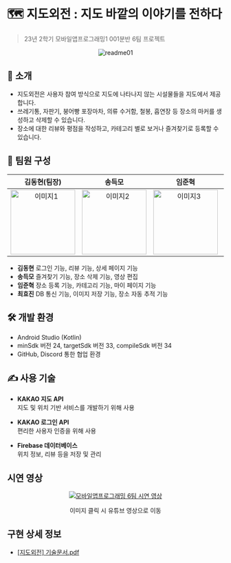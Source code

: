 # 🗺️ 지도외전 : 지도 바깥의 이야기를 전하다
>  23년 2학기 모바일앱프로그래밍1 001분반 6팀 프로젝트

<div align="center">

![readme01](https://github.com/donghyuun/mobile-app-project/assets/139840247/9e96b2cb-5434-4a1f-b7ba-ca51ebf982cc)

</div>

## 👋 소개
- 지도외전은 사용자 참여 방식으로 지도에 나타나지 않는 시설물들을 지도에서 제공합니다. 
- 쓰레기통, 자판기, 붕어빵 포장마차, 의류 수거함, 철봉, 흡연장 등 장소의 마커를 생성하고 삭제할 수 있습니다.
- 장소에 대한 리뷰와 평점을 작성하고, 카테고리 별로 보거나 즐겨찾기로 등록할 수 있습니다. 



## 👥 팀원 구성
<div align="center">

| **김동현(팀장)** | **송득모** | **임준혁** | **최효진** |
| :------: |  :------: | :------: | :------: |
| <img src="https://github.com/donghyuun/mobile-app-project/assets/139840247/805485de-c58b-4f2e-a18f-835622d34ece" alt="이미지1" width="150" height="150"> | <img src="https://github.com/donghyuun/mobile-app-project/assets/139840247/b12f4ba5-b2ac-4e79-870e-7df359cb3ff7" alt="이미지2" width="150" height="150"> | <img src="https://github.com/donghyuun/mobile-app-project/assets/139840247/9d67cd89-3f89-45f2-93b1-198d5e88329b" alt="이미지3" width="150" height="150"> | <img src="https://github.com/donghyuun/mobile-app-project/assets/139840247/c8ed0c1d-6845-4d97-8e42-d98ea62a269e" alt="이미지4" width="150" height="150"> |
</div>

- **김동현** 로그인 기능, 리뷰 기능, 상세 페이지 기능
- **송득모** 즐겨찾기 기능, 장소 삭제 기능, 영상 편집
- **임준혁** 장소 등록 기능, 카테고리 기능, 마이 페이지 기능
- **최효진** DB 통신 기능, 이미지 저장 기능, 장소 자동 추적 기능

## 🛠️ 개발 환경
- Android Studio (Kotlin)
- minSdk 버전 24, targetSdk 버전 33, compileSdk 버전 34
- GitHub, Discord 통한 협업 환경

## ✍️ 사용 기술
- **KAKAO 지도 API**  
지도 및 위치 기반 서비스를 개발하기 위해 사용

- **KAKAO 로그인 API** <br>
편리한 사용자 인증을 위해 사용
- **Firebase 데이터베이스** <br>
위치 정보, 리뷰 등을 저장 및 관리

## 시연 영상
<div align="center">
  
[![모바일앱프로그래밍 6팀 시연 영상](https://img.youtube.com/vi/yLMvUdfhGs8/0.jpg)](https://www.youtube.com/watch?v=yLMvUdfhGs8&ab_channel=%EB%93%9D%EB%AA%A8%EC%86%A1) 

이미지 클릭 시 유튜브 영상으로 이동
</div>

## 구현 상세 정보
- [[지도외전] 기술문서.pdf](https://github.com/donghyuun/mobile-app-project/files/13747722/default.pdf)

